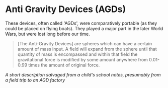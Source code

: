 # Anti Gravity Devices (AGDs)

These devices, often called 'AGDs', were comparatively portable (as they could be placed on flying boats). They played a major part in the later World Wars, but were lost long before our time.

> [The Anti-Gravity Devices] are spheres which can have a certain amount of mass input. A field will expand from the sphere until that quantity of mass is encompassed and within that field the gravitational force is modified by some amount anywhere from 0.01-0.99 times the amount of original force.

<cite>A short description salvaged from a child's school notes, presumably from a field trip to an AGD factory</cite>